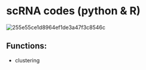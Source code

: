 # scRNA codes (python & R)


![255e55ce1d8964ef1de3a47f3c8546c](https://github.com/zgyaru/scRNA/assets/47704026/94cbfe33-771e-4e67-8524-35b93bcdd2e9)


## Functions:
* clustering
